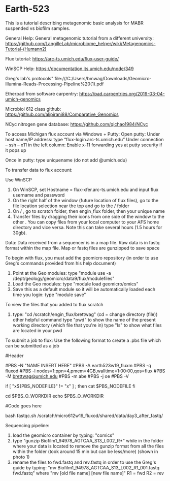 # Earth-523
This is a tutorial describing metagenomic basic analysis for MABR suspended vs biofilm samples.

General Help:
General metagenomic tutorial from a different university: https://github.com/LangilleLab/microbiome_helper/wiki/Metagenomics-Tutorial-(Humann2)

Flux tutorial: https://arc-ts.umich.edu/flux-user-guide/

WinSCP Help: https://documentation.its.umich.edu/node/349

Greg's lab's protocols" file:///C:/Users/bmwag/Downloads/Geomicro-Illumina-Reads-Processing-Pipeline%20(1).pdf

Etherpad from software carpentry: https://pad.carpentries.org/2019-03-04-umich-genomics

Microbiol 612 class github: https://github.com/alipirani88/Comparative_Genomics

NCyc nitrogen gene database: https://github.com/qichao1984/NCyc



To access Michigan flux account via Windows + Putty:
Open putty:
Under host name/IP address: type “flux-login.arc-ts.umich.edu”
Under connection – ssh – x11 in the left column: Enable x-11 forwarding
yes at putty security if it pops up

Once in putty: type uniquename (do not add @umich.edu)


To transfer data to flux account:

Use WinSCP
1. On WinSCP, set Hostname = flux-xfer.arc-ts.umich.edu and input flux username and password
2. On the right half of the window (future location of flux files), go to the file location selection near the top and go to the / <root> folder
3. On / <root>, go to scratch folder, then engin_flux folder, then your unique name  
4. Transfer files by dragging their icons from one side of the window to the other . You can copy files from your local computer to your AFS home directory and vice versa. Note this can take several hours (1.5 hours for 30gb).

Data:
Data received from a sequencer is in a map file.  Raw data is in fastq format within the map file.  Map or fastq files are gunzipped to save space


To begin with flux, you must add the geomicro repository (in order to use Greg's commands provided from his help document)
1. Point at the Geo modules: type "module use -a /dept/geology/geomicro/data9/flux/modulefiles"
2. Load the Geo modules: type "module load geomicro/omics"
3. Save this as a default module so it will be automatically loaded each time you login: type "module save"

To view the files that you added to flux scratch
1. type: "cd /scratch/engin_flux/brettwag" (cd = change directory (file))
    other helpful command type "pwd" to show the name of the present working directory (which file that you're in)
                          type "ls" to show what files are located in your pwd
                          
To submit a job to flux:
Use the following format to create a .pbs file which can be submitted as a job

#Header

#PBS -N "NAME INSERT HERE"
#PBS -A earth523w19_fluxm
#PBS -q fluxod
#PBS -l nodes=1:ppn=4,pmem=4GB,walltime=1:00:00,qos=flux
#PBS -M brettwag@umich.edu
#PBS -m abe
#PBS -j oe
#PBS -V

if [ "x${PBS_NODEFILE}" != "x" ] ; then
        cat $PBS_NODEFILE
fi

cd $PBS_O_WORKDIR
echo $PBS_O_WORKDIR

#Code goes here

bash fastqc.sh /scratch/micro612w19_fluxod/shared/data/day3_after_fastq/


Sequencing pipeline:
1. load the geomicro container by typing: "comics"
2. type "gunzip Biofilm1_94978_AGTCAA_S13_L002_R*" while in the folder where your data is located to remove the gunzip format from all the files within the folder (took around 15 min but can be less/more) (shown in photo 1)
3. rename the files to fwd.fastq and rev.fastq in order to use the Greg's guide by typing: "mv Biofilm1_94978_AGTCAA_S13_L002_R1_001.fastq fwd.fastq" where "mv [old file name] [new file name]" R1 = fwd R2 = rev






                       
    



